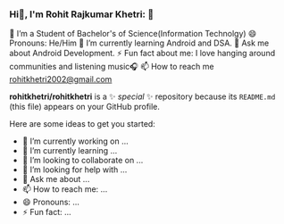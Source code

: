 ### Hi👋, I'm Rohit Rajkumar Khetri: 👋

🔭 I’m a Student of Bachelor's of Science(Information Technolgy)
😄 Pronouns: He/Him
🌱 I’m currently learning Android and DSA.
💬 Ask me about Android Development.
⚡ Fun fact about me: I love hanging around communities and listening music🎧
📫 How to reach me rohitkhetri2002@gmail.com


**rohitkhetri/rohitkhetri** is a ✨ _special_ ✨ repository because its `README.md` (this file) appears on your GitHub profile.

Here are some ideas to get you started:

- 🔭 I’m currently working on ...
- 🌱 I’m currently learning ...
- 👯 I’m looking to collaborate on ...
- 🤔 I’m looking for help with ...
- 💬 Ask me about ...
- 📫 How to reach me: ...
- 😄 Pronouns: ...
- ⚡ Fun fact: ...

